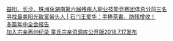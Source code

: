   
[益阳、长沙、株洲获湖南第六届残疾人职业技能竞赛团体总分前三名](http://www.dianyue.me/archives/075/c3j616s08un3qg7o/)  
[寻找最美阳光致富带头人 | 石门王爱华：手捧茶香，助残增收！](http://www.dianyue.me/archives/036/nqmar91vsn41ueln/)  
[多篇年中全会报告](http://www.dianyue.me/archives/566/pc9ynbiaocrqfwe8/)  
[加入宗亲再创纪录 童氏宗亲资源库公开版2018.7.17发布](http://www.dianyue.me/archives/945/62h3h60arwmdlb7b/)